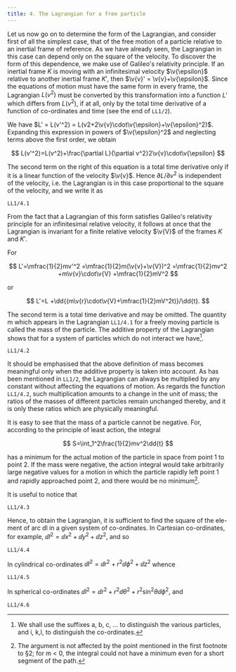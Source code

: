 ```yaml
---
title: 4. The Lagrangian for a free particle
---
```


Let us now go on to determine the form of the Lagrangian, and consider first of all the simplest case, that of the free motion of a particle relative to an inertial frame of reference. As we have already seen, the Lagrangian in this case can depend only on the square of the velocity. To discover the form of this dependence, we make use of Galileo's relativity principle. If an inertial frame $K$ is moving with an infinitesimal velocity $\v{\epsilon}$ relative to another inertial frame $K'$, then $\v{v}' = \v{v}+\v{\epsilon}$. Since the equations of motion must have the same form in every frame, the Lagrangian $L(v^2)$ must be converted by this transformation into a function $L'$ which differs from $L(v^2)$, if at all, only by the total time derivative of a function of co-ordinates and time (see the end of `LL1/2`).

We have $L' = L(v'^2) = L(v2+2\v{v}\cdot\v{\epsilon}+\v{\epsilon}^2)$. Expanding this expression in powers of $\v{\epsilon}^2$ and neglecting terms above the first order, we obtain

$$
L(v'^2)=L(v^2)+\frac{\partial L}{\partial v^2}2\v{v}\cdot\v{\epsilon}
$$

The second term on the right of this equation is a total time derivative only if it is a linear function of the velocity $\v{v}$. Hence $\partial L/\partial v^2$ is independent of the velocity, i.e. the Lagrangian is in this case proportional to the square of the velocity, and we write it as

```load
LL1/4.1
```

From the fact that a Lagrangian of this form satisfies Galileo's relativity principle for an infinitesimal relative velocity, it follows at once that the Lagrangian is invariant for a finite relative velocity $\v{V}$ of the frames $K$ and $K'$.

For

$$
L'=\mfrac{1}{2}mv'^2
=\mfrac{1}{2}m(\v{v}+\v{V})^2
=\mfrac{1}{2}mv^2
+m\v{v}\cdot\v{V}
+\mfrac{1}{2}mV^2
$$

or

$$
L'=L
+\dd{(m\v{r}\cdot\v{V}+\mfrac{1}{2}mV^2t)}/\dd{t}.
$$

The second term is a total time derivative and may be omitted. The quantity m which appears in the Lagrangian `LL1/4.1` for a freely moving particle is called the mass of the particle. The additive property of the Lagrangian shows that for a system of particles which do not interact we have[^1].

```load
LL1/4.2
```

It should be emphasised that the above definition of mass becomes meaningful only when the additive property is taken into account. As has been mentioned in `LL1/2`, the Lagrangian can always be multiplied by any constant without affecting the equations of motion. As regards the function `LL1/4.2`, such multiplication amounts to a change in the unit of mass; the ratios of the masses of different particles remain unchanged thereby, and it is only these ratios which are physically meaningful.

It is easy to see that the mass of a particle cannot be negative. For, according
to the principle of least action, the integral

$$
S=\int_1^2\frac{1}{2}mv^2\dd{t}
$$

has a minimum for the actual motion of the particle in space from point 1 to point 2. If the mass were negative, the action integral would take arbitrarily large negative values for a motion in which the particle rapidly left point 1 and rapidly approached point 2, and there would be no minimum[^2].

It is useful to notice that

```load
LL1/4.3
```

Hence, to obtain the Lagrangian, it is sufficient to find the square of the ele-
ment of arc dl in a given system of co-ordinates. In Cartesian co-ordinates,
for example, $\dd{l^2} = \dd{x^2}+\dd{y^2}+\dd{z^2}$, and so

```load
LL1/4.4
```

In cylindrical co-ordinates $\dd{l^2}=\dd{r^2}+r^2\dd{\phi^2}+\dd{z^2}$ whence

```load
LL1/4.5
```

In spherical co-ordinates $\dd{l^2}=\dd{r^2}+r^2\dd{\theta^2}+r^2\sin^2\theta\dd{\phi^2}$, and

```load
LL1/4.6
```

[^1]: We shall use the suffixes a, b, c, ... to distinguish the various particles, and i, k,l, to distinguish the co-ordinates.
[^2]: The argument is not affected by the point mentioned in the first footnote to §2; for m < 0, the integral could not have a minimum even for a short segment of the path.
